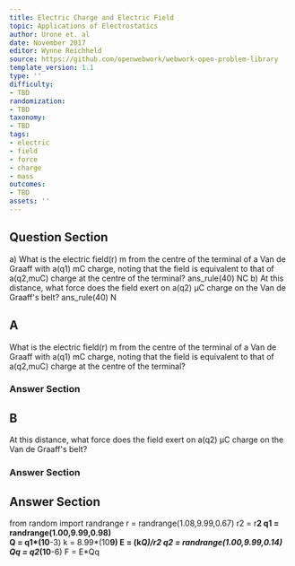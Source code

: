 ```yaml
---
title: Electric Charge and Electric Field
topic: Applications of Electrostatics
author: Urone et. al
date: November 2017
editor: Wynne Reichheld
source: https://github.com/openwebwork/webwork-open-problem-library
template_version: 1.1
type: ''
difficulty:
- TBD
randomization:
- TBD
taxonomy:
- TBD
tags:
- electric
- field
- force
- charge
- mass
outcomes:
- TBD
assets: ''
---
```


## Question Section 

a) What is the electric field(r) m from the centre of the terminal of a Van de Graaff with a(q1) mC charge, noting that the field is equivalent to that of a(q2,muC) charge at the centre of the terminal?
ans_rule(40) NC
b) At this distance, what force does the field exert on a(q2) μC charge on the Van de Graaff's belt?
ans_rule(40) N

## A
What is the electric field(r) m from the centre of the terminal of a Van de Graaff with a(q1) mC charge, noting that the field is equivalent to that of a(q2,muC) charge at the centre of the terminal?
### Answer Section
## B
At this distance, what force does the field exert on a(q2) μC charge on the Van de Graaff's belt?
### Answer Section


## Answer Section

from random import randrange
r = randrange(1.08,9.99,0.67)
r2 = r**2 
q1 = randrange(1.00,9.99,0.98)   
Q = q1*(10**-3) 
k = 8.99*(10**9)
E = (k*Q)/r2
q2 = randrange(1.00,9.99,0.14)
Qq = q2*(10**-6)
F = E*Qq